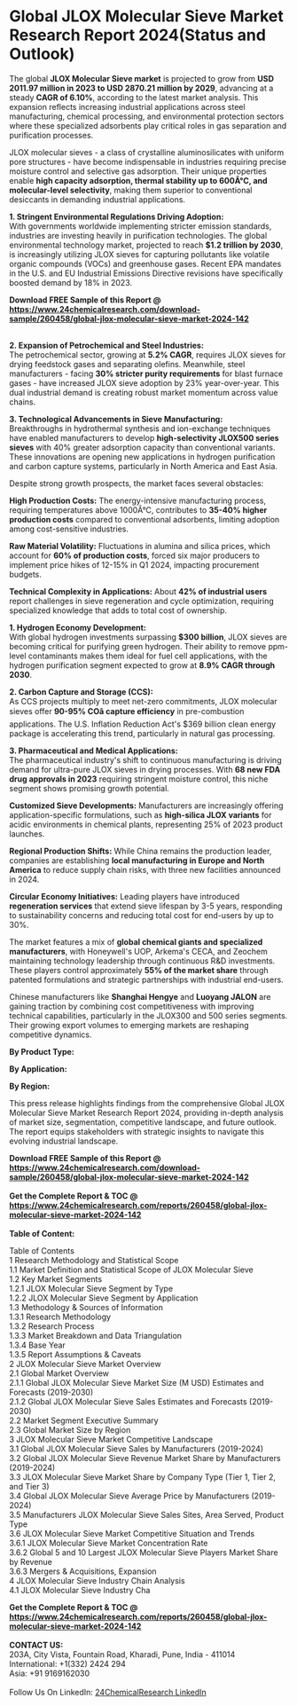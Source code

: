 <h1>Global JLOX Molecular Sieve Market Research Report 2024(Status and Outlook)</h1><p>The global <strong>JLOX Molecular Sieve market</strong> is projected to grow from <strong>USD 2011.97 million in 2023 to USD 2870.21 million by 2029</strong>, advancing at a steady <strong>CAGR of 6.10%</strong>, according to the latest market analysis. This expansion reflects increasing industrial applications across steel manufacturing, chemical processing, and environmental protection sectors where these specialized adsorbents play critical roles in gas separation and purification processes.</p><p>JLOX molecular sieves - a class of crystalline aluminosilicates with uniform pore structures - have become indispensable in industries requiring precise moisture control and selective gas adsorption. Their unique properties enable <strong>high capacity adsorption, thermal stability up to 600Â°C, and molecular-level selectivity</strong>, making them superior to conventional desiccants in demanding industrial applications.</p><p><strong>1. Stringent Environmental Regulations Driving Adoption:</strong><br>
With governments worldwide implementing stricter emission standards, industries are investing heavily in purification technologies. The global environmental technology market, projected to reach <strong>$1.2 trillion by 2030</strong>, is increasingly utilizing JLOX sieves for capturing pollutants like volatile organic compounds (VOCs) and greenhouse gases. Recent EPA mandates in the U.S. and EU Industrial Emissions Directive revisions have specifically boosted demand by 18% in 2023.</p><div><b>Download FREE Sample of this Report @ 
            <a href="https://www.24chemicalresearch.com/download-sample/260458/global-jlox-molecular-sieve-market-2024-142">
            https://www.24chemicalresearch.com/download-sample/260458/global-jlox-molecular-sieve-market-2024-142</a></b></div><br><p><strong>2. Expansion of Petrochemical and Steel Industries:</strong><br>
The petrochemical sector, growing at <strong>5.2% CAGR</strong>, requires JLOX sieves for drying feedstock gases and separating olefins. Meanwhile, steel manufacturers - facing <strong>30% stricter purity requirements</strong> for blast furnace gases - have increased JLOX sieve adoption by 23% year-over-year. This dual industrial demand is creating robust market momentum across value chains.</p><p><strong>3. Technological Advancements in Sieve Manufacturing:</strong><br>
Breakthroughs in hydrothermal synthesis and ion-exchange techniques have enabled manufacturers to develop <strong>high-selectivity JLOX500 series sieves</strong> with 40% greater adsorption capacity than conventional variants. These innovations are opening new applications in hydrogen purification and carbon capture systems, particularly in North America and East Asia.</p><p>Despite strong growth prospects, the market faces several obstacles:</p><p><strong>High Production Costs:</strong> The energy-intensive manufacturing process, requiring temperatures above 1000Â°C, contributes to <strong>35-40% higher production costs</strong> compared to conventional adsorbents, limiting adoption among cost-sensitive industries.</p><p><strong>Raw Material Volatility:</strong> Fluctuations in alumina and silica prices, which account for <strong>60% of production costs</strong>, forced six major producers to implement price hikes of 12-15% in Q1 2024, impacting procurement budgets.</p><p><strong>Technical Complexity in Applications:</strong> About <strong>42% of industrial users</strong> report challenges in sieve regeneration and cycle optimization, requiring specialized knowledge that adds to total cost of ownership.</p><p><strong>1. Hydrogen Economy Development:</strong><br>
With global hydrogen investments surpassing <strong>$300 billion</strong>, JLOX sieves are becoming critical for purifying green hydrogen. Their ability to remove ppm-level contaminants makes them ideal for fuel cell applications, with the hydrogen purification segment expected to grow at <strong>8.9% CAGR through 2030</strong>.</p><p><strong>2. Carbon Capture and Storage (CCS):</strong><br>
As CCS projects multiply to meet net-zero commitments, JLOX molecular sieves offer <strong>90-95% COâ capture efficiency</strong> in pre-combustion applications. The U.S. Inflation Reduction Act's $369 billion clean energy package is accelerating this trend, particularly in natural gas processing.</p><p><strong>3. Pharmaceutical and Medical Applications:</strong><br>
The pharmaceutical industry's shift to continuous manufacturing is driving demand for ultra-pure JLOX sieves in drying processes. With <strong>68 new FDA drug approvals in 2023</strong> requiring stringent moisture control, this niche segment shows promising growth potential.</p><p><strong>Customized Sieve Developments:</strong> Manufacturers are increasingly offering application-specific formulations, such as <strong>high-silica JLOX variants</strong> for acidic environments in chemical plants, representing 25% of 2023 product launches.</p><p><strong>Regional Production Shifts:</strong> While China remains the production leader, companies are establishing <strong>local manufacturing in Europe and North America</strong> to reduce supply chain risks, with three new facilities announced in 2024.</p><p><strong>Circular Economy Initiatives:</strong> Leading players have introduced <strong>regeneration services</strong> that extend sieve lifespan by 3-5 years, responding to sustainability concerns and reducing total cost for end-users by up to 30%.</p><p>The market features a mix of <strong>global chemical giants and specialized manufacturers</strong>, with Honeywell's UOP, Arkema's CECA, and Zeochem maintaining technology leadership through continuous R&amp;D investments. These players control approximately <strong>55% of the market share</strong> through patented formulations and strategic partnerships with industrial end-users.</p><p>Chinese manufacturers like <strong>Shanghai Hengye</strong> and <strong>Luoyang JALON</strong> are gaining traction by combining cost competitiveness with improving technical capabilities, particularly in the JLOX300 and 500 series segments. Their growing export volumes to emerging markets are reshaping competitive dynamics.</p><p><strong>By Product Type:</strong></p><p><strong>By Application:</strong></p><p><strong>By Region:</strong></p><p>This press release highlights findings from the comprehensive Global JLOX Molecular Sieve Market Research Report 2024, providing in-depth analysis of market size, segmentation, competitive landscape, and future outlook. The report equips stakeholders with strategic insights to navigate this evolving industrial landscape.</p><div><b>Download FREE Sample of this Report @ 
            <a href="https://www.24chemicalresearch.com/download-sample/260458/global-jlox-molecular-sieve-market-2024-142">
            https://www.24chemicalresearch.com/download-sample/260458/global-jlox-molecular-sieve-market-2024-142</a></b></div><br><div><b>Get the Complete Report & TOC @ 
            <a href="https://www.24chemicalresearch.com/reports/260458/global-jlox-molecular-sieve-market-2024-142">
            https://www.24chemicalresearch.com/reports/260458/global-jlox-molecular-sieve-market-2024-142</a></b></div><br>
            <b>Table of Content:</b><p>Table of Contents<br />
1 Research Methodology and Statistical Scope<br />
1.1 Market Definition and Statistical Scope of JLOX Molecular Sieve<br />
1.2 Key Market Segments<br />
1.2.1 JLOX Molecular Sieve Segment by Type<br />
1.2.2 JLOX Molecular Sieve Segment by Application<br />
1.3 Methodology & Sources of Information<br />
1.3.1 Research Methodology<br />
1.3.2 Research Process<br />
1.3.3 Market Breakdown and Data Triangulation<br />
1.3.4 Base Year<br />
1.3.5 Report Assumptions & Caveats<br />
2 JLOX Molecular Sieve Market Overview<br />
2.1 Global Market Overview<br />
2.1.1 Global JLOX Molecular Sieve Market Size (M USD) Estimates and Forecasts (2019-2030)<br />
2.1.2 Global JLOX Molecular Sieve Sales Estimates and Forecasts (2019-2030)<br />
2.2 Market Segment Executive Summary<br />
2.3 Global Market Size by Region<br />
3 JLOX Molecular Sieve Market Competitive Landscape<br />
3.1 Global JLOX Molecular Sieve Sales by Manufacturers (2019-2024)<br />
3.2 Global JLOX Molecular Sieve Revenue Market Share by Manufacturers (2019-2024)<br />
3.3 JLOX Molecular Sieve Market Share by Company Type (Tier 1, Tier 2, and Tier 3)<br />
3.4 Global JLOX Molecular Sieve Average Price by Manufacturers (2019-2024)<br />
3.5 Manufacturers JLOX Molecular Sieve Sales Sites, Area Served, Product Type<br />
3.6 JLOX Molecular Sieve Market Competitive Situation and Trends<br />
3.6.1 JLOX Molecular Sieve Market Concentration Rate<br />
3.6.2 Global 5 and 10 Largest JLOX Molecular Sieve Players Market Share by Revenue<br />
3.6.3 Mergers & Acquisitions, Expansion<br />
4 JLOX Molecular Sieve Industry Chain Analysis<br />
4.1 JLOX Molecular Sieve Industry Cha</p><div><b>Get the Complete Report & TOC @ 
            <a href="https://www.24chemicalresearch.com/reports/260458/global-jlox-molecular-sieve-market-2024-142">
            https://www.24chemicalresearch.com/reports/260458/global-jlox-molecular-sieve-market-2024-142</a></b></div><br><b>CONTACT US:</b><br>
            203A, City Vista, Fountain Road, Kharadi, Pune, India - 411014<br>
            International: +1(332) 2424 294<br>
            Asia: +91 9169162030 <br><br>
            Follow Us On LinkedIn: <a href="https://www.linkedin.com/company/24chemicalresearch/">24ChemicalResearch LinkedIn</a>